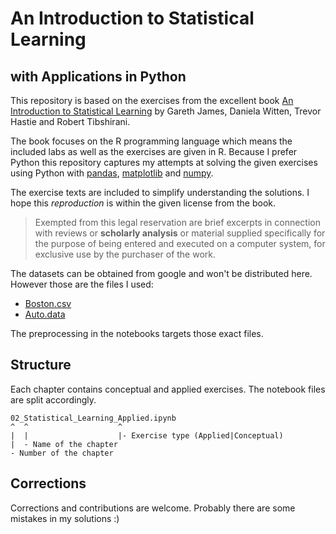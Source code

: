 # An Introduction to Statistical Learning
## with Applications in Python

This repository is based on the exercises from the excellent book [An Introduction to Statistical Learning](https://www-bcf.usc.edu/~gareth/ISL/) by  Gareth James, Daniela Witten, Trevor Hastie and Robert Tibshirani.

The book focuses on the R programming language which means the included labs as well as the exercises are given in R. Because I prefer Python this repository captures my attempts at solving the given exercises using Python with [pandas](https://pandas.pydata.org/), [matplotlib](https://matplotlib.org/) and [numpy](http://www.numpy.org/).

The exercise texts are included to simplify understanding the solutions. I hope this _reproduction_ is within the given license from the book.

> Exempted from this legal reservation are brief
excerpts in connection with reviews or __scholarly analysis__ or material supplied specifically for the purpose of being entered and executed on a computer system, for exclusive use by the purchaser of the work.

The datasets can be obtained from google and won't be distributed here. However those are the files I used:

- [Boston.csv](https://raw.githubusercontent.com/vincentarelbundock/Rdatasets/master/csv/MASS/Boston.csv)
- [Auto.data](http://www-bcf.usc.edu/~gareth/ISL/Auto.data)

The preprocessing in the notebooks targets those exact files.

## Structure

Each chapter contains conceptual and applied exercises. The notebook files are split accordingly.

```
02_Statistical_Learning_Applied.ipynb
^  ^                    ^
|  |                    |- Exercise type (Applied|Conceptual)
|  - Name of the chapter
- Number of the chapter
```

## Corrections

Corrections and contributions are welcome. Probably there are some mistakes in my solutions :)

